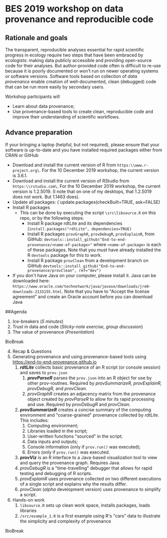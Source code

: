 # BES 2019 workshop on data provenance and reproducible code

## Rationale and goals

The transparent, reproducible analyses essential for rapid scientific progress in ecology require two steps that have been embraced by ecologists: making data publicly accessible and providing open-source code for their analyses. But author-provided code often is difficult to re-use because it is poorly documented or won’t run on newer operating systems or software versions. Software tools based on collection of *data provenance* enable creation of well-documented, clean (debugged) code that can be run more easily by secondary users.

Workshop participants will
* Learn about data provenance;
* Use provenance-based tools to create clean, reproducible code and improve their understanding of scientific workflows.

## Advance preparation

If your bringing a laptop (helpful, but not required), please ensure that your software is up-to-date and you have installed required packages either from CRAN or GitHub

* Download and install the current version of R from `https:\\www.r-project.org\`. For the 10 December 2019 workshop, the current version is 3.6.1. 
* Download and install the current version of RStudio from `https:\\rstudio.com\`. For the 10 December 2019 workshop, the current version is 1.2.5019. (I note that on one of my desktops, that 1.2.5019 does not work. But 1.1463 does).
* Update all packages: (`update.packages(checkBuilt=TRUE, ask=FALSE)
* Install R packages
    * This can be done by executing the script `\src\libsource.R` on this repo, or by the following steps:
        * Install R package rdtLite and its dependencies (`install.packages("rdtLite", dependencies=TRUE)`
        * Install R packages `provGraphR`, `provDebugR`, `provExplainR`, from GitHub: `devtools::install_github("End-to-end-provenance/<name-of-package>"` where `<name-of-package>` is each of these packages. Note that you must have already installed the R `devtools` package for this to work.
        * Install R package `provClean` from a development branch on GitHub `devtools::install_github("End-to-end-provenance/provClean", ref="dev")`
* If you don't have Java on your computer, please install it. Java can be downloaded here: `https://www.oracle.com/technetwork/java/javase/downloads/jre8-downloads-2133155.html`. Note that you have to "Accept the license agreement" and create an Oracle account before you can download Java

##Agenda

1. Ice-breakers (*5 minutes*)
2. Trust in data and code (*Sticky-note exercise, group discussion*)
3. The value of provenance (*Presentation*)

BioBreak

4. Recap & Questions
5. Generating provenance and using provenance-based tools using <https://end-to-end-provenance.github.io>
    1. ***rdtLite*** collects basic provenance of an R script (or console session) and saves to `prov.json`
        1. ***provParseR*** parses the `prov.json` into an R object for use by other prov-routines. Required by *provSummarizeR, provExplainR, provDebugR,* and *provClean*.
        2. *provGraphR* creates an adjacency matrix from the provenance object created by *provParseR* to allow for its rapid processing and use. Required by *provDebugR* and *provClean*.
    2. ***provSummarizeR*** creates a concise summary of the computing environment and "coarse-grained" provenance collected by *rdtLite*. This includes:
        1. Computing environment;
        2. Libraries loaded in the script;
        3. User-written functions "sourced" in the script;
        4. Data inputs and outputs;
        5. Console information (only if `prov.run()` was executed);
        6. Errors (only if `prov.run()` was executed.
    3. ***provViz*** is an R interface to a Java-based visualization tool to view and query the provenance graph. Requires Java.
    4. *provDebugR* is a "time-travelling" debugger that allows for rapid testing and debugging of R scripts.
    5. *provExplainR* uses provenance collected on two different executions of a single script and explains why the results differ.
    6. *provClean* (*alpha* development version) uses provenance to simplify a script.
6. Hands-on work
    1. `libsource.R` sets up clean work space, installs packages, loads libraries
    2. `/src/example_1.R` is a first example using R's "cars" data to illustrate the simplicity and complexity of provenance
    
BioBreak

